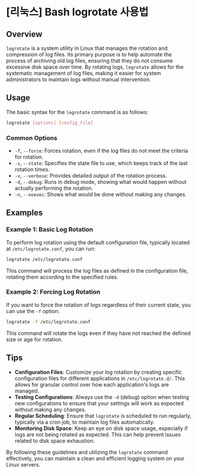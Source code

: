# [리눅스] Bash logrotate 사용법

## Overview
`logrotate` is a system utility in Linux that manages the rotation and compression of log files. Its primary purpose is to help automate the process of archiving old log files, ensuring that they do not consume excessive disk space over time. By rotating logs, `logrotate` allows for the systematic management of log files, making it easier for system administrators to maintain logs without manual intervention.

## Usage
The basic syntax for the `logrotate` command is as follows:

```bash
logrotate [options] [config_file]
```

### Common Options
- `-f`, `--force`: Forces rotation, even if the log files do not meet the criteria for rotation.
- `-s`, `--state`: Specifies the state file to use, which keeps track of the last rotation times.
- `-v`, `--verbose`: Provides detailed output of the rotation process.
- `-d`, `--debug`: Runs in debug mode, showing what would happen without actually performing the rotation.
- `-n`, `--noexec`: Shows what would be done without making any changes.

## Examples

### Example 1: Basic Log Rotation
To perform log rotation using the default configuration file, typically located at `/etc/logrotate.conf`, you can run:

```bash
logrotate /etc/logrotate.conf
```

This command will process the log files as defined in the configuration file, rotating them according to the specified rules.

### Example 2: Forcing Log Rotation
If you want to force the rotation of logs regardless of their current state, you can use the `-f` option:

```bash
logrotate -f /etc/logrotate.conf
```

This command will rotate the logs even if they have not reached the defined size or age for rotation.

## Tips
- **Configuration Files**: Customize your log rotation by creating specific configuration files for different applications in `/etc/logrotate.d/`. This allows for granular control over how each application's logs are managed.
- **Testing Configurations**: Always use the `-d` (debug) option when testing new configurations to ensure that your settings will work as expected without making any changes.
- **Regular Scheduling**: Ensure that `logrotate` is scheduled to run regularly, typically via a cron job, to maintain log files automatically.
- **Monitoring Disk Space**: Keep an eye on disk space usage, especially if logs are not being rotated as expected. This can help prevent issues related to disk space exhaustion.

By following these guidelines and utilizing the `logrotate` command effectively, you can maintain a clean and efficient logging system on your Linux servers.